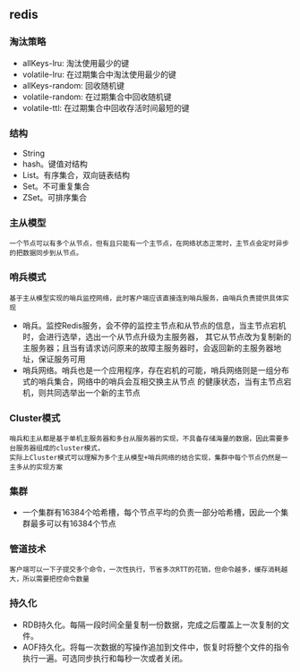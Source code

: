 ## redis

### 淘汰策略
- allKeys-lru: 淘汰使用最少的键
- volatile-lru: 在过期集合中淘汰使用最少的键
- allKeys-random: 回收随机键
- volatile-random: 在过期集合中回收随机键
- volatile-ttl: 在过期集合中回收存活时间最短的键

### 结构
- String
- hash。键值对结构
- List。有序集合，双向链表结构
- Set。不可重复集合
- ZSet。可排序集合

### 主从模型
    一个节点可以有多个从节点，但有且只能有一个主节点，在网络状态正常时，主节点会定时异步的把数据同步到从节点。
    
### 哨兵模式
    基于主从模型实现的哨兵监控网络，此时客户端应该直接连到哨兵服务，由哨兵负责提供具体实现
- 哨兵。监控Redis服务，会不停的监控主节点和从节点的信息，当主节点宕机时，会进行选举，选出一个从节点升级为主服务器，
  其它从节点改为复制新的主服务器；且当有请求访问原来的故障主服务器时，会返回新的主服务器地址，保证服务可用
- 哨兵网络。哨兵也是一个应用程序，存在宕机的可能，哨兵网络则是一组分布式的哨兵集合，网络中的哨兵会互相交换主从节点
  的健康状态，当有主节点宕机，则共同选举出一个新的主节点
    
### Cluster模式
    哨兵和主从都是基于单机主服务器和多台从服务器的实现，不具备存储海量的数据，因此需要多台服务器组成的cluster模式，
    实际上Cluster模式可以理解为多个主从模型+哨兵网络的结合实现，集群中每个节点仍然是一主多从的实现方案
    
### 集群
- 一个集群有16384个哈希槽，每个节点平均的负责一部分哈希槽，因此一个集群最多可以有16384个节点

### 管道技术
    客户端可以一下子提交多个命令，一次性执行，节省多次RTT的花销，但命令越多，缓存消耗越大，所以需要把控命令数量
    
### 持久化
- RDB持久化。每隔一段时间全量复制一份数据，完成之后覆盖上一次复制的文件。
- AOF持久化。将每一次数据的写操作追加到文件中，恢复时将整个文件的指令执行一遍。可选同步执行和每秒一次或者关闭。

